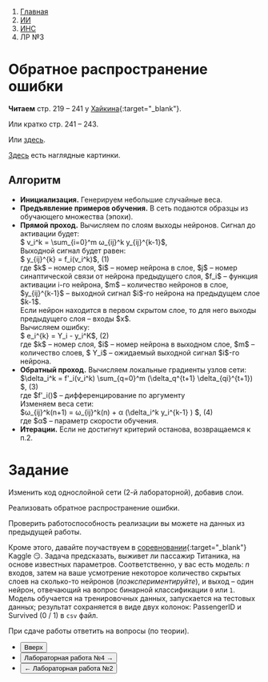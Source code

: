 <ol class="breadcrumb">
  <li class="breadcrumb-item"><a href="{{ site.baseurl }}">Главная</a></li>
  <li class="breadcrumb-item"><a href="{{ site.baseurl }}/artificial-intelligence/index.html">ИИ</a></li>
  <li class="breadcrumb-item"><a href="{{ site.baseurl }}/artificial-intelligence/ANN/index.html">ИНС</a></li>
  <li class="breadcrumb-item active">ЛР №3</li>
</ol>

<nav>
  <ul></ul>
</nav>

# Обратное распространение ошибки

**Читаем** cтр. 219 – 241 у [Хайкина](https://palchevsky.ru/uploads/books/1.pdf){:target="_blank"}.

Или кратко стр. 241 – 243.

Или [здесь](https://neerc.ifmo.ru/wiki/index.php?title=%D0%9E%D0%B1%D1%80%D0%B0%D1%82%D0%BD%D0%BE%D0%B5_%D1%80%D0%B0%D1%81%D0%BF%D1%80%D0%BE%D1%81%D1%82%D1%80%D0%B0%D0%BD%D0%B5%D0%BD%D0%B8%D0%B5_%D0%BE%D1%88%D0%B8%D0%B1%D0%BA%D0%B8).

[Здесь](https://robocraft.ru/algorithm/560) есть наглядные картинки.

## Алгоритм

<ul>
<li>
<b>Инициализация.</b>
Генерируем небольшие случайные веса.
</li>
<li>
<b>Предъявление примеров обучения.</b>
В сеть подаются образцы из обучающего множества (эпохи).
</li>
<li>
<b>Прямой проход.</b>
Вычисляем по слоям выходы нейронов. Сигнал до активации будет:
<br>
$ v_i^k = \sum_{i=0}^m ω_{ij}^k y_{ij}^{k-1}$,
<br>Выходной сигнал будет равен:<br>
$ y_{ij}^{k} = f_i(v_i^k)$, <a id="eq_1">(1)</a>
<br>
где $k$ – номер слоя, $i$ – номер нейрона в слое, $j$ – номер синаптической связи от нейрона предыдущего слоя, $f_i$ – функция активации i-го нейрона, $m$ – количество нейронов в слое, $y_{ij}^{k-1}$ – выходной сигнал $i$-го нейрона на предыдущем слое $k-1$.
<br>Если нейрон находится в первом скрытом слое, то для него выходы предыдущего слоя – входы $x$.
<br>Вычисляем ошибку:
<br>
$ e_i^{k} = Y_i - y_i^K$, <a id="eq_2">(2)</a>
<br>
где $k$ – номер слоя, $i$ – номер нейрона в выходном слое, $m$ – количество слоев, $ Y_i$ – ожидаемый выходной сигнал $i$-го нейрона.
</li>
<li>
<b>Обратный проход.</b>
Вычисляем локальные градиенты узлов сети:
<br>
$\delta_i^k = f'_i(v_i^k) \sum_{q=0}^m (\delta_q^{t+1} \delta_{qi}^{t+1}) $,	<a id="eq_3">(3)</a>
<br>где $f'_i()$ – дифференцирование по аргументу
<br>Изменяем веса сети:
<br>
$ω_{ij}^k(n+1) = ω_{ij}^k(n) + α (\delta_i^k y_i^{k-1} ) $,	<a id="eq_4">(4)</a>
<br>где $α$ – параметр скорости обучения.
</li>
<li>
<b>Итерации.</b>
Если не достигнут критерий останова, возвращаемся к п.2.
</li>
</ul>

# Задание

Изменить код однослойной сети (2-й лабораторной), добавив слои.

Реализовать обратное распространение ошибки.

Проверить работоспособность реализации вы можете на данных из предыдущей работы.

Кроме этого, давайте поучаствуем в [соревновании](https://www.kaggle.com/competitions/titanic){:target="_blank"} Kaggle 😏.
Задача предсказать, выживет ли пассажир Титаника, на основе известных параметров. Соответственно, у вас есть модель: $n$ входов, затем на ваше усмотрение некоторое количество скрытых слоев на сколько-то нейронов (*поэкспериментируйте*), и выход – один нейрон, отвечающий на вопрос бинарной классификации `0` или `1`. Модель обучается на тренировочных данных, запускается на тестовых данных; результат сохраняется в виде двух колонок: PassengerID и Survived (0 / 1) в `csv` файл.

При сдаче работы ответить на вопросы (по теории).

<div class="row">
  <div class="col-lg-12">
    <ul class="list-unstyled">
      <li class="float-end">
        <button type="button" class="btn btn-outline-primary" onclick="window.location.href='#обратное-распространение-ошибки';">Вверх</button>
      </li>
      <li  class="float-end">
       <button type="button" class="btn btn-primary" onclick="window.location.href='{{ site.baseurl }}/artificial-intelligence/ANN/labs/lab4.html';">Лабораторная работа №4 →</button>
     </li>
      <li>
        <button type="button" class="btn btn-primary" onclick="window.location.href='{{ site.baseurl }}/artificial-intelligence/ANN/labs/lab2.html';">← Лабораторная работа №2</button>
      </li>
    </ul>
  </div>
</div>
